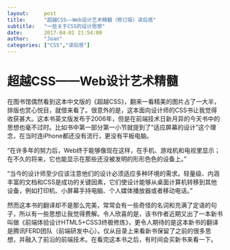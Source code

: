 ```yaml
---
layout:     post
title:      "超越CSS——Web设计艺术精髓（修订版）读后感"
subtitle:   "一些关于CSS的设计思想"
date:       2017-04-01 21:54:00
author:     "Joan"
categories: ["CSS","读后感"]
---
```

# 超越CSS——Web设计艺术精髓

在图书馆偶然看到这本中文版的《超越CSS》，翻来一看精美的图片占了一大半，排版也赏心悦目，就借来看了。很意外的是，这本面向设计师的CSS书让我觉得收获甚大。这本书英文版发布于2006年，但是在前端技术日新月异的今天书中的思想也毫不过时。比如书中第一部分第一小节就提到了“适应屏幕的设计”这个理念，在当时连iPhone都还没有流行，更没有平板电脑。

“在许多年的努力后，Web终于能够像现在这样，在手机、游戏机和电视里显示；在不久的将来，它也能显示在那些还没被发明的形形色色的设备上。”

“当今的设计师至少应该注意他们的设计必须适应多种环境的需求。轻量级、内涵丰富的文档和CSS是成功的关键因素，它们使设计能够从桌面计算机转移到其他设备，例如打印机、小屏幕手持电脑、个人媒体播放器或者移动电话。”

然而这本书的翻译却不是那么完美，常常会有一些奇怪的名词和充满了定语的句子，所以有一些思想让我觉得费解。令人欣喜的是，该书作者近期又出了一本新书叫做《前端体验设计HTML5+CSS3终极修炼》，更令人期待的是这本新书的翻译是腾讯FERD团队（前端研发中心）。仅从目录上来看新书保留了之前的很多思想，并融入了前沿的前端技术。在看完这本书之后，有时间会买新书来看一下。

